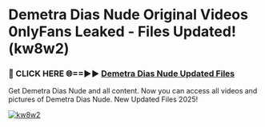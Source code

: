 # Demetra Dias Nude Original Videos 0nlyFans Leaked - Files Updated! (kw8w2)

<h3>🔴 CLICK HERE 🌐==►► <a href="https://tinyurl.com/5h6xmrr3" rel="nofollow">Demetra Dias Nude Updated Files</a></h3>

Get Demetra Dias Nude and all content. Now you can access all videos and pictures of Demetra Dias Nude. New Updated Files 2025!

[![kw8w2](https://i.imgur.com/KVD873Z.gif)](https://tinyurl.com/5h6xmrr3)
